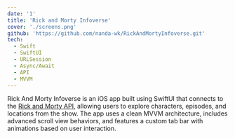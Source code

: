 ```yaml
---
date: '1'
title: 'Rick and Morty Infoverse'
cover: './screens.png'
github: 'https://github.com/nanda-wk/RickAndMortyInfoverse.git'
tech:
  - Swift
  - SwiftUI
  - URLSession
  - Async/Await
  - API
  - MVVM
---
```


Rick And Morty Infoverse is an iOS app built using SwiftUI that connects to the [Rick and Morty API](https://rickandmortyapi.com/), allowing users to explore characters, episodes, and locations from the show. The app uses a clean MVVM architecture, includes advanced scroll view behaviors, and features a custom tab bar with animations based on user interaction.
